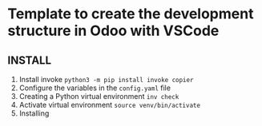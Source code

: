 # Template to create the development structure in Odoo with VSCode

## INSTALL

1. Install invoke `python3 -m pip install invoke copier`
2. Configure the variables in the `config.yaml` file
4. Creating a Python virtual environment `inv check`
5. Activate virtual environment `source venv/bin/activate`
6. Installing
